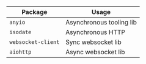 
| Package        | Usage                                |
|----------------|--------------------------------------|
| `anyio`        | Asynchronous tooling lib             |
| `isodate`      | Asynchronous HTTP                    |
| `websocket-client`       | Sync websocket lib         |
| `aiohttp`      | Async websocket lib                  |
